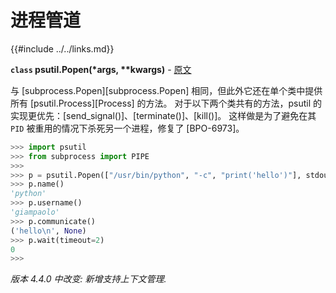 # 进程管道

{{#include ../../links.md}}

**`class` psutil.Popen(\*args, \*\*kwargs)** - [原文](https://psutil.readthedocs.io/en/latest/#psutil.Popen) <a name="Popen" ></a>

与 [subprocess.Popen][subprocess.Popen] 相同，但此外它还在单个类中提供所有 [psutil.Process][Process] 的方法。 对于以下两个类共有的方法，psutil 的实现更优先：[send_signal()]、[terminate()]、[kill()]。 这样做是为了避免在其 `PID` 被重用的情况下杀死另一个进程，修复了 [BPO-6973]。

```python
>>> import psutil
>>> from subprocess import PIPE
>>>
>>> p = psutil.Popen(["/usr/bin/python", "-c", "print('hello')"], stdout=PIPE)
>>> p.name()
'python'
>>> p.username()
'giampaolo'
>>> p.communicate()
('hello\n', None)
>>> p.wait(timeout=2)
0
>>>
```

*版本 4.4.0 中改变: 新增支持上下文管理.*
